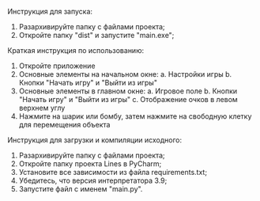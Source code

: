 Инструкция для запуска:
1.	Разархивируйте папку с файлами проекта;
2.	Откройте папку "dist" и запустите "main.exe";

Краткая инструкция по использованию:
1.	Откройте приложение
2.	Основные элементы на начальном окне:
	a.	Настройки игры
	b.	Кнопки "Начать игру" и "Выйти из игры"
3.	Основные элементы в главном окне:
    a.	Игровое поле
	b.	Кнопки "Начать игру" и "Выйти из игры"
    c.  Отображение очков в левом верхнем углу
4.	Нажмите на шарик или бомбу, затем нажмите на свободную клетку для перемещения объекта


Инструкция для загрузки и компиляции исходного:
1.	Разархивируйте папку с файлами проекта;
2.	Откройте папку проекта Lines в PyCharm;
3.	Установите все зависимости из файла requirements.txt;
4.	Убедитесь, что версия интерпретатора 3.9;
5.	Запустите файл с именем "main.py".
